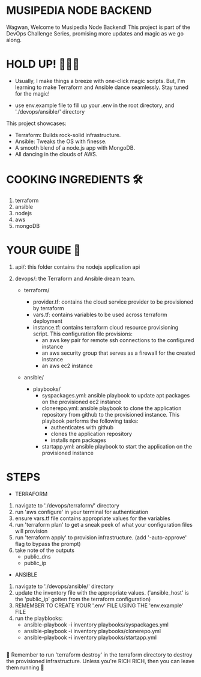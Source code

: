 # MUSIPEDIA NODE BACKEND

Wagwan,
Welcome to Musipedia Node Backend! This project is part of the DevOps Challenge Series, promising more updates and magic as we go along.

# HOLD UP! 🚨🎩✨
- Usually, I make things a breeze with one-click magic scripts. But, I'm learning to make Terraform and Ansible dance seamlessly. Stay tuned for the magic!

- use env.example file to fill up your .env in the root directory, and './devops/ansible/' directory

This project showcases:
- Terraform: Builds rock-solid infrastructure.
- Ansible: Tweaks the OS with finesse.
- A smooth blend of a node.js app with MongoDB.
- All dancing in the clouds of AWS.

# COOKING INGREDIENTS 🛠️
1. terraform
2. ansible
3. nodejs
4. aws
5. mongoDB

# YOUR GUIDE 📂
1. api/: this folder contains the nodejs application api

2. devops/: the Terraform and Ansible dream team.
    - terraform/
        - provider.tf: contains the cloud service provider to be provisioned by terraform
        - vars.tf: contains variables to be used across terraform deployment
        - instance.tf: contains terraform cloud resource provisioning script. This configuration file provisions:
            - an aws key pair for remote ssh connections to the configured instance
            - an aws security group that serves as a firewall for the created instance
            - an aws ec2 instance
    
    - ansible/
        - playbooks/
            - syspackages.yml: ansible playbook to update apt packages on the provisioned ec2 instance
            - clonerepo.yml: ansible playbook to clone the application repository from github to the provisioned instance. This playbook performs the following tasks:
                - authenticates with github
                - clones the application repository
                - installs npm packages
            - startapp.yml: ansible playbook to start the application on the provisioned instance


# STEPS

- TERRAFORM

1. navigate to './devops/terraform/' directory
2. run 'aws configure' in your terminal for authentication
3. ensure vars.tf file contains appropriate values for the variables
4. run 'terraform plan' to get a sneak peek of what your configuration files will provision
5. run 'terraform apply' to provision infrastructure. (add '-auto-approve' flag to bypass the prompt)
6. take note of the outputs
    - public_dns
    - public_ip


- ANSIBLE

1. navigate to './devops/ansible/' directory
2. update the inventory file with the appropriate values. ('ansible_host' is the 'public_ip' gotten from the terraform configuration)
3. REMEMBER TO CREATE YOUR '.env' FILE USING THE 'env.example' FILE
4. run the playblooks:
    - ansible-playbook -i inventory playbooks/syspackages.yml 
    - ansible-playbook -i inventory playbooks/clonerepo.yml 
    - ansible-playbook -i inventory playbooks/startapp.yml 


##
🚨 Remember to run 'terraform destroy' in the terraform directory to destroy the provisioned infrastructure. Unless you're RICH RICH, then you can leave them running 🚨

